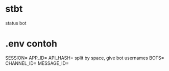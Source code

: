 # stbt
status bot

# .env contoh
SESSION=
APP_ID=
API_HASH=
split by space, give bot usernames
BOTS=
CHANNEL_ID=
MESSAGE_ID=
